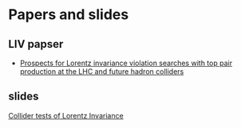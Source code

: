 # Papers and slides


## LIV papser

* [Prospects for Lorentz invariance violation searches with top pair
production at the LHC and future hadron colliders](https://link.springer.com/content/pdf/10.1140/epjc/s10052-020-7715-2.pdf?pdf=button%20sticky)



## slides
[Collider tests of Lorentz Invariance](https://iucss.sitehost.iu.edu/sme2021/lectures/Chanon.pdf)

